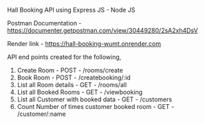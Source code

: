 Hall Booking API using Express JS - Node JS

Postman Documentation - https://documenter.getpostman.com/view/30449280/2sA2xh4DsV

Render link - https://hall-booking-wumt.onrender.com

API end points created for the following, 
1. Create Room - POST - /rooms/create
2. Book Room - POST - /createbooking/:id
3. List all Room details - GET -  /rooms/all
4. List all Booked Rooms - GET - /viewbooking
5. List all Customer with booked data - GET - /customers
6. Count Number of times customer booked room - GET - /customer/:name
